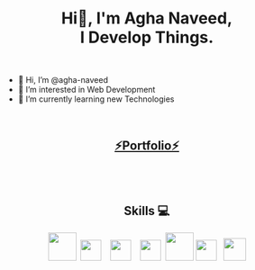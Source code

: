 <h1 align="center">Hi👋, I'm Agha Naveed,<br/> I Develop Things.</h1>

<br>

- 👋 Hi, I’m @agha-naveed
- 👀 I’m interested in Web Development
- 🌱 I’m currently learning new Technologies

<br>


## <div align="center"> [⚡Portfolio⚡](https://agha-naveed.github.io/portfolio/) </div>



<br>
<br>

<div align="center">
  <h2 align="center">Skills 💻</h1>
  <img src="https://upload.wikimedia.org/wikipedia/commons/thumb/6/61/HTML5_logo_and_wordmark.svg/1024px-HTML5_logo_and_wordmark.svg.png" width="50px"/>&nbsp;
  <img src="https://brandslogos.com/wp-content/uploads/images/large/css-logo.png" width="37px"/>&nbsp;&nbsp;&nbsp;
  <img src="https://seeklogo.com/images/J/java-script-js-logo-ACF4AE5082-seeklogo.com.png" width="37px"/>&nbsp;&nbsp;&nbsp;
  <img src="https://upload.wikimedia.org/wikipedia/commons/3/32/C%2B%2B_logo.png" width="37px"/>&nbsp;
  <img src="https://brandslogos.com/wp-content/uploads/images/large/java-logo-1.png" width="50px"/>
  <img src="https://upload.wikimedia.org/wikipedia/commons/thumb/c/c3/Python-logo-notext.svg/1869px-Python-logo-notext.svg.png" width="37px"/>&nbsp;&nbsp;
  <img src="https://upload.wikimedia.org/wikipedia/commons/9/93/Wordpress_Blue_logo.png" width="40px"/>

</div>
